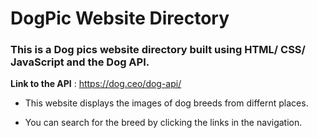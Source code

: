 # DogPic Website Directory

### This is a Dog pics website directory built using HTML/ CSS/ JavaScript and the Dog API.

**Link to the API** : https://dog.ceo/dog-api/

* This website displays the images of dog breeds from differnt places.

* You can search for the breed by clicking the links in the navigation.